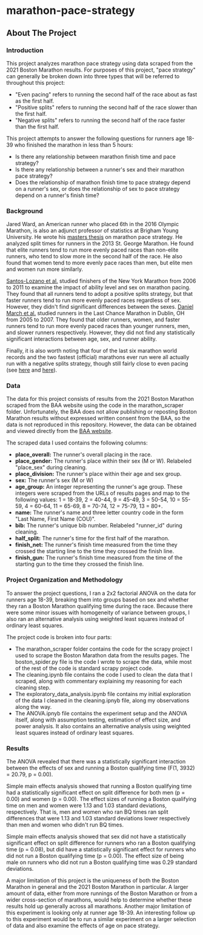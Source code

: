 # marathon-pace-strategy

## About The Project

### Introduction

This project analyzes marathon pace strategy using data scraped from the 2021 Boston Marathon results. For purposes of this project, "pace strategy" can generally be broken down into three types that will be referred to throughout this project:

* "Even pacing" refers to running the second half of the race about as fast as the first half.
* "Positive splits" refers to running the second half of the race slower than the first half.
* "Negative splits" refers to running the second half of the race faster than the first half.

This project attempts to answer the following questions for runners age 18-39 who finished the marathon in less than 5 hours:

* Is there any relationship between marathon finish time and pace strategy?
* Is there any relationship between a runner's sex and their marathon pace strategy?
* Does the relationship of marathon finish time to pace strategy depend on a runner's sex, or does the relationship of sex to pace strategy depend on a runner's finish time?

### Background

Jared Ward, an American runner who placed 6th in the 2016 Olympic Marathon, is also an adjunct professor of statistics at Brigham Young University. He wrote his [masters thesis](https://www.google.com/url?sa=t&rct=j&q=&esrc=s&source=web&cd=&cad=rja&uact=8&ved=2ahUKEwid0biJ-Lz2AhXAkokEHf3sCU8QFnoECAMQAQ&url=http%3A%2F%2Fwww.runblogrun.com%2F2017%2F04%2F17%2FJared%2520Ward%2520Thesis.pdf&usg=AOvVaw1XFwxpzBfqOeB1fHjpMIz9) on marathon pace strategy. He analyzed split times for runners in the 2013 St. George Marathon. He found that elite runners tend to run more evenly paced races than non-elite runners, who tend to slow more in the second half of the race. He also found that women tend to more evenly pace races than men, but elite men and women run more similarly.

[Santos-Lozano et al.](https://www.google.com/url?sa=t&rct=j&q=&esrc=s&source=web&cd=&cad=rja&uact=8&ved=2ahUKEwjq8b_nkvn2AhWHKs0KHVJ9AbYQFnoECAYQAQ&url=https%3A%2F%2Fwww.researchgate.net%2Fpublication%2F260226395_Influence_of_Sex_and_Level_on_Marathon_Pacing_Strategy_Insights_from_the_New_York_City_Race&usg=AOvVaw1MtZH57nVKzPwB5wZUSMH5) studied finishers of the New York Marathon from 2006 to 2011 to examine the impact of ability level and sex on marathon pacing. They found that all runners tend to adopt a positive splits strategy, but that faster runners tend to run more evenly paced races regardless of sex. However, they didn't find significant differences between the sexes. [Daniel March et al.](https://journals.lww.com/nsca-jscr/Fulltext/2011/02000/Age,_Sex,_and_Finish_Time_as_Determinants_of.14.aspx) studied runners in the Last Chance Marathon in Dublin, OH from 2005 to 2007. They found that older runners, women, and faster runners tend to run more evenly paced races than younger runners, men, and slower runners respectively. However, they did not find any statistically significant interactions between age, sex, and runner ability.

Finally, it is also worth noting that four of the last six marathon world records and the two fastest (official) marathons ever run were all actually run with a negative splits strategy, though still fairly close to even pacing (see [here](https://www.runnersworld.com/training/a20819476/what-world-records-teach-about-marathon-pacing/) and [here](https://runningmagazine.ca/sections/runs-races/a-side-by-side-comparison-of-kipchoge-and-bekeles-berlin-marathons/)).

### Data

The data for this project consists of results from the 2021 Boston Marathon scraped from the BAA website using the code in the marathon_scraper folder. Unfortunately, the BAA does not allow publishing or reposting Boston Marathon results without expressed written consent from the BAA, so the data is not reproduced in this repository. However, the data can be obtained and viewed directly from the [BAA website](https://www.baa.org/races/boston-marathon/results/search-results).

The scraped data I used contains the following columns:
* <b>place_overall:</b> The runner's overall placing in the race.
* <b>place_gender:</b> The runner's place within their sex (M or W). Relabeled "place_sex" during cleaning.
* <b>place_division:</b> The runner's place within their age and sex group.
* <b>sex:</b> The runner's sex (M or W)
* <b>age_group:</b> An integer representing the runner's age group. These integers were scraped from the URLs of results pages and map to the following values: 1 = 18-39, 2 = 40-44, 9 = 45-49, 3 = 50-54, 10 = 55-59, 4 = 60-64, 11 = 65-69, 8 = 70-74, 12 = 75-79, 13 = 80+.
* <b>name:</b> The runner's name and three letter country code in the form "Last Name, First Name (COU)".
* <b>bib:</b> The runner's unique bib number. Relabeled "runner_id" during cleaning.
* <b>half_split:</b> The runner's time for the first half of the marathon.
* <b>finish_net:</b> The runner's finish time measured from the time they crossed the starting line to the time they crossed the finish line.
* <b>finish_gun:</b> The runner's finish time measured from the time of the starting gun to the time they crossed the finish line.

### Project Organization and Methodology

To answer the project questions, I ran a 2x2 factorial ANOVA on the data for runners age 18-39, breaking them into groups based on sex and whether they ran a Boston Marathon qualifying time during the race. Because there were some minor issues with homogeneity of variance between groups, I also ran an alternative analysis using weighted least squares instead of ordinary least squares.

The project code is broken into four parts:

* The marathon_scraper folder contains the code for the scrapy project I used to scrape the Boston Marathon data from the results pages. The boston_spider.py file is the code I wrote to scrape the data, while most of the rest of the code is standard scrapy project code.
* The cleaning.ipynb file contains the code I used to clean the data that I scraped, along with commentary explaining my reasoning for each cleaning step.
* The exploratory_data_analysis.ipynb file contains my initial exploration of the data I cleaned in the cleaning.ipnyb file, along my observations along the way.
* The ANOVA.ipnyb file contains the experiment setup and the ANOVA itself, along with assumption testing, estimation of effect size, and power analysis. It also contains an alternative analysis using weighted least squares instead of ordinary least squares.

### Results

The ANOVA revealed that there was a statistically significant interaction between the effects of sex and running a Boston qualifying time (F(1, 3932) = 20.79, p = 0.00).

Simple main effects analysis showed that running a Boston qualifying time had a statistically significant effect on split difference for both men (p = 0.00) and women (p = 0.00). The effect sizes of running a Boston qualifying time on men and women were 1.13 and 1.03 standard deviations, respectively. That is, men and women who ran BQ times ran split differences that were 1.13 and 1.03 standard deviations lower respectively than men and women who didn't run BQ times.

Simple main effects analysis showed that sex did not have a statistically significant effect on split difference for runners who ran a Boston qualifying time (p = 0.08), but did have a statistically significant effect for runners who did not run a Boston qualifying time (p = 0.00). The effect size of being male on runners who did not run a Boston qualifying time was 0.29 standard deviations.

A major limitation of this project is the uniqueness of both the Boston Marathon in general and the 2021 Boston Marathon in particular. A larger amount of data, either from more runnings of the Boston Marathon or from a wider cross-section of marathons, would help to determine whether these results hold up generally across all marathons. Another major limitation of this experiment is looking only at runner age 18-39. An interesting follow up to this experiment would be to run a similar experiment on a larger selection of data and also examine the effects of age on pace strategy.
